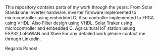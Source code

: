 This repository contains parts of my work through the years.
From Solar Standalone Inverter hardware. inverter firmware implemented to microcontroller using embedded C.
Also controller implemented to FPGA using VHDL. Also Filter desigh using VHDL.
Solar Traker using microcontroller and embedded C.
Agricultural IoT station usung ESP32,LoRaWAN and Xbee
For any detailed work please contact me through Linkedin.

Regards Panos!

